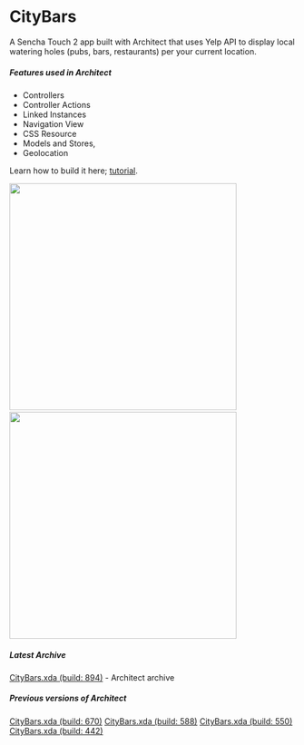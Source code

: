 CityBars
================================

A Sencha Touch 2 app built with Architect that uses Yelp API to display local watering holes (pubs, bars, restaurants) per your current location.

##### Features used in Architect
- Controllers
- Controller Actions
- Linked Instances
- Navigation View
- CSS Resource
- Models and Stores,
- Geolocation

Learn how to build it here; [tutorial](http://docs.sencha.com/architect/2-0/#!/guide/first_mobile_app).

<img width=400 src="http://f.cl.ly/items/3G2X2B2M0x1V353g1B29/Screen%20Shot%202012-07-25%20at%205.03.26%20PM.png" />&nbsp;
<img width=400 src="http://f.cl.ly/items/2d1L06350R0w0E0p1y3d/Screen%20Shot%202012-08-06%20at%2011.39.14%20PM.png" />

##### Latest Archive
[CityBars.xda (build: 894)](http://cdn.sencha.com/architect/examples/citybars/Citybars894.xda) - Architect archive

##### Previous versions of Architect
[CityBars.xda (build: 670)](http://cdn.sencha.com/architect/examples/citybars/Citybars670.xda)
[CityBars.xda (build: 588)](http://cdn.sencha.com/architect/examples/citybars/Citybars588.xda)
[CityBars.xda (build: 550)](http://cdn.sencha.com/architect/examples/citybars/Citybars550.xda)
[CityBars.xda (build: 442)](http://cdn.sencha.com/architect/examples/citybars/Citybars442.xda)
